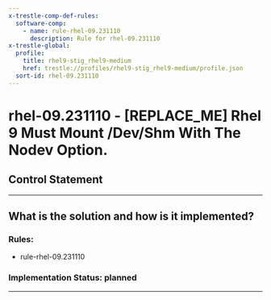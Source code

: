 ```yaml
---
x-trestle-comp-def-rules:
  software-comp:
    - name: rule-rhel-09.231110
      description: Rule for rhel-09.231110
x-trestle-global:
  profile:
    title: rhel9-stig_rhel9-medium
    href: trestle://profiles/rhel9-stig_rhel9-medium/profile.json
  sort-id: rhel-09.231110
---
```


# rhel-09.231110 - \[REPLACE_ME\] Rhel 9 Must Mount /Dev/Shm With The Nodev Option.

## Control Statement

______________________________________________________________________

## What is the solution and how is it implemented?

<!-- For implementation status enter one of: implemented, partial, planned, alternative, not-applicable -->

<!-- Note that the list of rules under ### Rules: is read-only and changes will not be captured after assembly to JSON -->

<!-- Add control implementation description here for control: rhel-09.231110 -->

### Rules:

  - rule-rhel-09.231110

### Implementation Status: planned

______________________________________________________________________
